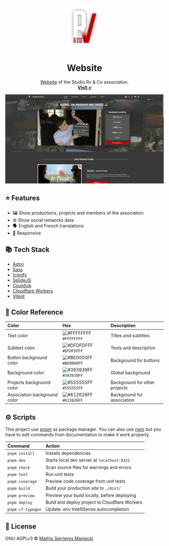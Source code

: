 <div align="center">
  <img src=".github/logo.webp" alt="Studio Rv & Co logo" width="112px">

  <h1>Website</h1>

  <a href="https://github.com/StudioRvAndCo/Website">Website</a> of the Studio Rv & Co association. <br />
  <a href="https://rvandco.fr"><b>Visit »</b></a>

  <div align="center">
    <a href="https://rvandco.fr">
      <img src=".github/screenshot.webp" alt="Website screenshot">
    </a>
  </div>
</div>

## ⭐️ Features

- 🖼️ Show productions, projects and members of the association
- ⚙️ Show social networks data
- 🗣️ English and French translations
- 📱 Responsive

## 📚 Tech Stack

- [Astro](https://astro.build/)
- [Sass](https://sass-lang.com/)
- [Iconify](https://iconify.design/)
- [SplideJS](https://splidejs.com/)
- [CountUp](https://github.com/inorganik/countUp.js)
- [Cloudflare Workers](https://workers.cloudflare.com/)
- [Vitest](https://vitest.dev/)

## 🎨 Color Reference

| Color                        | Hex                                                                    | Description                   |
| :--------------------------- | :--------------------------------------------------------------------- |:----------------------------- |
| Text color                   | ![#FFFFFFFF](https://placehold.co/15x15/FFFFFF/FFFFFF.png) `#FFFFFFFF` | Titles and subtitles          |
| Subtext color                | ![#DFDFDFFF](https://placehold.co/15x15/DFDFDF/DFDFDF.png) `#DFDFDFFF` | Texts and description         |
| Button background color      | ![#BE0000FF](https://placehold.co/15x15/BE0000/BE0000.png) `#BE0000FF` | Background for buttons        |
| Background color             | ![#393939FF](https://placehold.co/15x15/393939/393939.png) `#393939FF` | Global background             |
| Projects background color    | ![#555555FF](https://placehold.co/15x15/555555/555555.png) `#555555FF` | Background for other projects |
| Association background color | ![#612626FF](https://placehold.co/15x15/612626/612626.png) `#612626FF` | Background for association    |

## ⚙️ Scripts

This project use [pnpm](https://pnpm.io) as package manager.
You can also use [npm](https://www.npmjs.com) but you have to edit commands from documentation to make it work properly.

| Command           | Action                                         |
| :---------------- | :--------------------------------------------- |
| `pnpm install`    | Installs dependencies                          |
| `pnpm dev`        | Starts local dev server at `localhost:4321`    |
| `pnpm check`      | Scan source files for warnings and errors      |
| `pnpm test`       | Run unit tests                                 |
| `pnpm coverage`   | Preview code coverage from unit tests          |
| `pnpm build`      | Build your production site to `./dist/`        |
| `pnpm preview`    | Preview your build locally, before deploying   |
| `pnpm deploy`     | Build and deploy project to Cloudflare Workers |
| `pnpm cf-typegen` | Update .env IntelliSense autocompletion        |

## 💼 License

GNU AGPLv3 © [Mathis Serrieres Maniecki](https://github.com/Minarox)
